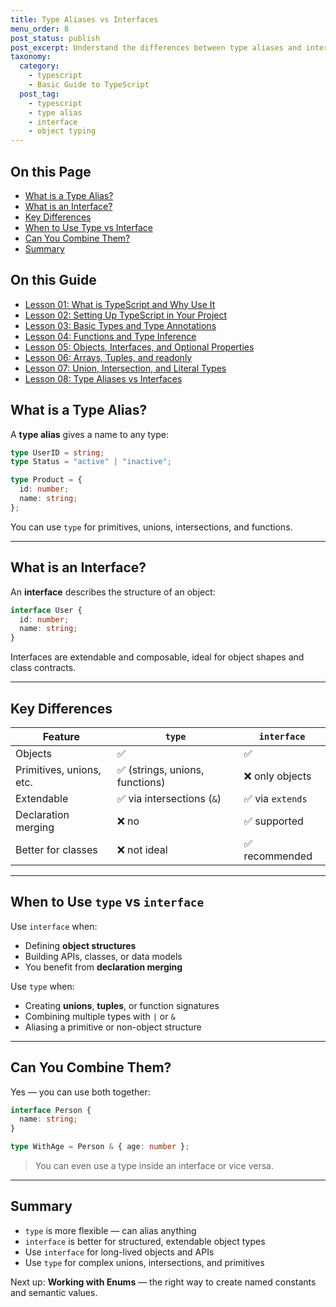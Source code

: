 ```yaml
---
title: Type Aliases vs Interfaces
menu_order: 8
post_status: publish
post_excerpt: Understand the differences between type aliases and interfaces, and learn when to use each in your TypeScript projects.
taxonomy:
  category:
    - typescript
    - Basic Guide to TypeScript
  post_tag:
    - typescript
    - type alias
    - interface
    - object typing
---
```


<div class="toc" markdown="1">

<div class="otp" markdown="1">

## On this Page

- [What is a Type Alias?](#what-is-a-type-alias)
- [What is an Interface?](#what-is-an-interface)
- [Key Differences](#key-differences)
- [When to Use Type vs Interface](#when-to-use-type-vs-interface)
- [Can You Combine Them?](#can-you-combine-them)
- [Summary](#summary)

</div>

<div class="otg" markdown="1">

## On this Guide

- [Lesson 01: What is TypeScript and Why Use It](./lesson-01-what-is-typescript-and-why-use-it)
- [Lesson 02: Setting Up TypeScript in Your Project](./lesson-02-setting-up-typescript-in-your-project)
- [Lesson 03: Basic Types and Type Annotations](./lesson-03-basic-types-and-type-annotations)
- [Lesson 04: Functions and Type Inference](./lesson-04-functions-and-type-inference)
- [Lesson 05: Objects, Interfaces, and Optional Properties](./lesson-05-objects,-interfaces,-and-optional-properties)
- [Lesson 06: Arrays, Tuples, and readonly](./lesson-06-arrays-tuples-and-readonly)
- [Lesson 07: Union, Intersection, and Literal Types](./lesson-07-union-intersection-and-literal-types)
- [Lesson 08: Type Aliases vs Interfaces](./lesson-08-type-aliases-vs-interfaces)

</div>

</div>

<div class="guru-main" markdown="1">

## What is a Type Alias?

A **type alias** gives a name to any type:

```ts
type UserID = string;
type Status = "active" | "inactive";

type Product = {
  id: number;
  name: string;
};
```

You can use `type` for primitives, unions, intersections, and functions.

---

## What is an Interface?

An **interface** describes the structure of an object:

```ts
interface User {
  id: number;
  name: string;
}
```

Interfaces are extendable and composable, ideal for object shapes and class contracts.

---

## Key Differences

| Feature                  | `type`                                | `interface`                      |
|--------------------------|----------------------------------------|----------------------------------|
| Objects                  | ✅                                      | ✅                                |
| Primitives, unions, etc. | ✅ (strings, unions, functions)         | ❌ only objects                  |
| Extendable               | ✅ via intersections (`&`)              | ✅ via `extends`                |
| Declaration merging      | ❌ no                                  | ✅ supported                    |
| Better for classes       | ❌ not ideal                            | ✅ recommended                  |

---

## When to Use `type` vs `interface`

Use `interface` when:
- Defining **object structures**
- Building APIs, classes, or data models
- You benefit from **declaration merging**

Use `type` when:
- Creating **unions**, **tuples**, or function signatures
- Combining multiple types with `|` or `&`
- Aliasing a primitive or non-object structure

---

## Can You Combine Them?

Yes — you can use both together:

```ts
interface Person {
  name: string;
}

type WithAge = Person & { age: number };
```

> You can even use a type inside an interface or vice versa.

---

## Summary

- `type` is more flexible — can alias anything
- `interface` is better for structured, extendable object types
- Use `interface` for long-lived objects and APIs
- Use `type` for complex unions, intersections, and primitives

Next up: **Working with Enums** — the right way to create named constants and semantic values.

</div>
